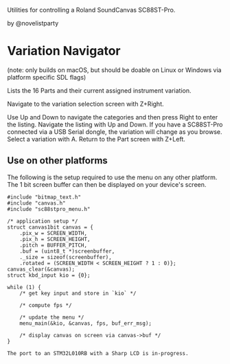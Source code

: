 Utilities for controlling a Roland SoundCanvas SC88ST-Pro.

by @novelistparty

# Variation Navigator
(note: only builds on macOS, but should be doable on Linux or Windows via platform specific SDL flags)

Lists the 16 Parts and their current assigned instrument variation. 

Navigate to the variation selection screen with Z+Right.

Use Up and Down to navigate the categories and then press Right to enter the listing. Navigate the listing with Up and Down. If you have a SC88ST-Pro connected via a USB Serial dongle, the variation will change as you browse. Select a variation with A. Return to the Part screen with Z+Left.

## Use on other platforms

The following is the setup required to use the menu on any other platform. The
1 bit screen buffer can then be displayed on your device's screen.

```
#include "bitmap_text.h"
#include "canvas.h"
#include "sc88stpro_menu.h"

/* application setup */
struct canvas1bit canvas = {
    .pix_w = SCREEN_WIDTH,
    .pix_h = SCREEN_HEIGHT,
    .pitch = BUFFER_PITCH,
    .buf = (uint8_t *)screenbuffer,
    ._size = sizeof(screenbuffer),
    .rotated = (SCREEN_WIDTH < SCREEN_HEIGHT ? 1 : 0)};
canvas_clear(&canvas);
struct kbd_input kio = {0};

while (1) {
    /* get key input and store in `kio` */

    /* compute fps */

    /* update the menu */
    menu_main(&kio, &canvas, fps, buf_err_msg);
    
    /* display canvas on screen via canvas->buf */
}

The port to an STM32L010RB with a Sharp LCD is in-progress.
